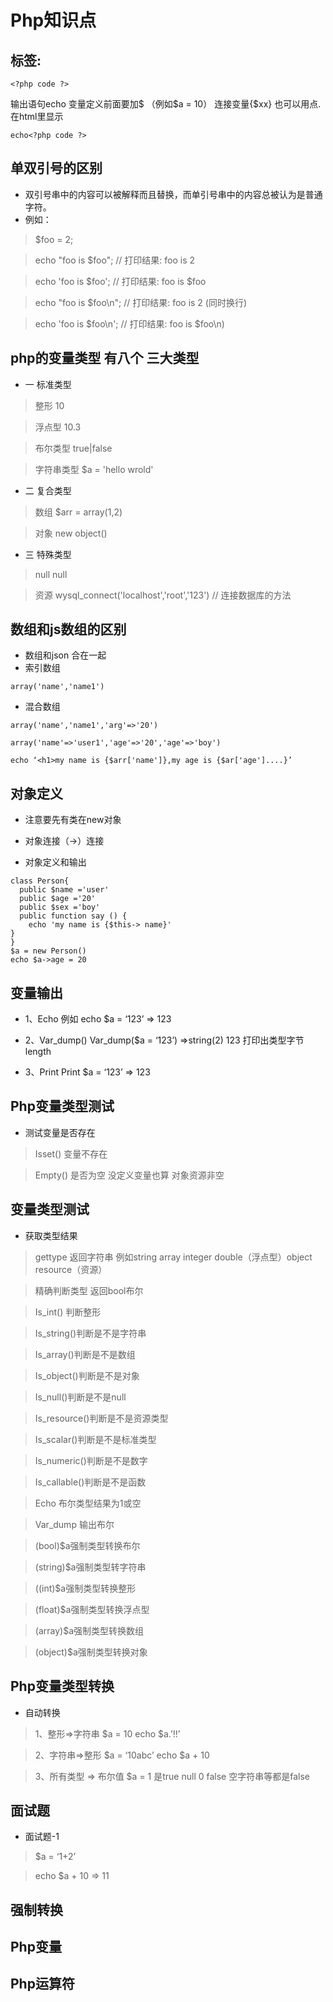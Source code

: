 
# Php知识点
## 标签:
``` php标签
<?php code ?> 
```
输出语句echo
变量定义前面要加$ （例如$a = 10）
连接变量{$xx} 也可以用点.
在html里显示
```php输出语句
echo<?php code ?>
```

## 单双引号的区别
* 双引号串中的内容可以被解释而且替换，而单引号串中的内容总被认为是普通字符。
* 例如：
> $foo = 2; 

> echo "foo is $foo"; // 打印结果: foo is 2 

> echo 'foo is $foo'; // 打印结果: foo is $foo

> echo "foo is $foo\n"; // 打印结果: foo is 2 (同时换行) 

> echo 'foo is $foo\n'; // 打印结果: foo is $foo\n)

## php的变量类型 有八个 三大类型

* 一 标准类型

> 整形 10

> 浮点型 10.3

> 布尔类型 true|false

> 字符串类型 $a = 'hello wrold'

* 二 复合类型 

> 数组 $arr = array(1,2)

> 对象 new object()

* 三 特殊类型

> null null

> 资源 wysql_connect('localhost','root','123') // 连接数据库的方法



## 数组和js数组的区别

* 数组和json 合在一起
* 索引数组
```
array('name','name1')
```

* 混合数组
```
array('name','name1','arg'=>'20')
```

```
array('name'=>'user1','age'=>'20','age'=>'boy')
```

``` 例如
echo ‘<h1>my name is {$arr['name']},my age is {$ar['age']....}’
```

## 对象定义

* 注意要先有类在new对象

* 对象连接（->）连接

* 对象定义和输出

```php对象的定义
class Person{
  public $name ='user'
  public $age ='20'
  public $sex ='boy'	
  public function say () {
	echo 'my name is {$this-> name}'
}
}
$a = new Person()
echo $a->age = 20
```

## 变量输出

* 1、Echo 例如 echo $a = ‘123’  => 123

* 2、Var_dump() Var_dump($a = ‘123’)  =>string(2) 123 打印出类型字节length

* 3、Print  Print $a = ‘123’  => 123

## Php变量类型测试

* 测试变量是否存在

> Isset() 变量不存在

> Empty() 是否为空 没定义变量也算 对象资源非空

## 变量类型测试

* 获取类型结果

> gettype 返回字符串 例如string array integer double（浮点型）object resource（资源）

> 精确判断类型 返回bool布尔

> Is_int() 判断整形

>Is_string()判断是不是字符串

> Is_array()判断是不是数组

> Is_object()判断是不是对象

> Is_null()判断是不是null

> Is_resource()判断是不是资源类型

> Is_scalar()判断是不是标准类型

> Is_numeric()判断是不是数字

> Is_callable()判断是不是函数

> Echo 布尔类型结果为1或空

> Var_dump 输出布尔

> (bool)$a强制类型转换布尔

> (string)$a强制类型转字符串

> ((int)$a强制类型转换整形

> (float)$a强制类型转换浮点型

> (array)$a强制类型转换数组

> (object)$a强制类型转换对象


## Php变量类型转换
* 自动转换
> 1、整形=>字符串 $a = 10 echo $a.’!!’

> 2、字符串=>整形 $a = ‘10abc’ echo $a + 10

> 3、所有类型 => 布尔值 $a = 1 是true null 0 false 空字符串等都是false

## 面试题

* 面试题-1

> $a = ‘1+2’ 

> echo $a + 10   =>  11
## 强制转换

## Php变量

## Php运算符

